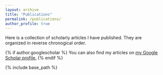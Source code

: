```yaml
---
layout: archive
title: "Publications"
permalink: /publications/
author_profile: true
---
```

Here is a collection of scholarly articles I have published. They are organized in reverse chronogical order. 

{% if author.googlescholar %}
  You can also find my articles on <u><a href="{{author.googlescholar}}">my Google Scholar profile</a>.</u>
{% endif %}

{% include base_path %}

